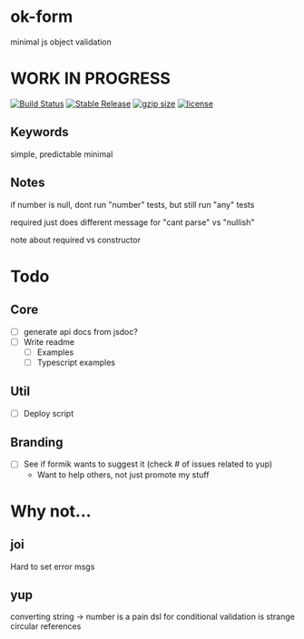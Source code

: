 # ok-form

minimal js object validation

# WORK IN PROGRESS

[![Build Status](https://travis-ci.com/rynobax/ok-form.svg?branch=master)](https://travis-ci.com/rynobax/ok-form)
[![Stable Release](https://img.shields.io/npm/v/ok-form.svg)](https://npm.im/ok-form)
[![gzip size](TODO)](TODO)
[![license](https://badgen.now.sh/badge/license/MIT)](./LICENSE)

## Keywords

simple, predictable
minimal

## Notes

if number is null, dont run "number" tests, but still run "any" tests

required just does different message for "cant parse" vs "nullish"

note about required vs constructor

# Todo

## Core

- [ ] generate api docs from jsdoc?
- [ ] Write readme
  - [ ] Examples
  - [ ] Typescript examples

## Util

- [ ] Deploy script

## Branding

- [ ] See if formik wants to suggest it (check # of issues related to yup)
  - Want to help others, not just promote my stuff

# Why not...

## joi

Hard to set error msgs

## yup

converting string -> number is a pain
dsl for conditional validation is strange
circular references
